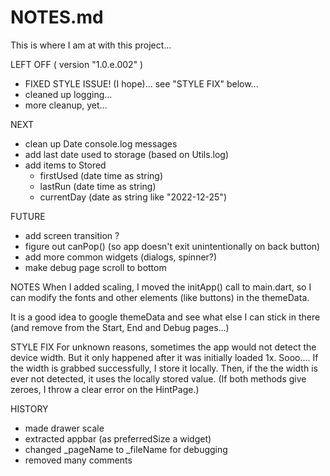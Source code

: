 # NOTES.md

This is where I am at with this project...

LEFT OFF ( version "1.0.e.002" )
* FIXED STYLE ISSUE! (I hope)... see "STYLE FIX" below...
* cleaned up logging...
* more cleanup, yet...

NEXT
* clean up Date console.log messages
* add last date used to storage (based on Utils.log)
* add items to Stored
    + firstUsed (date time as string)
    + lastRun (date time as string)
    + currentDay (date as string like "2022-12-25")

FUTURE
* add screen transition ?
* figure out canPop() (so app doesn't exit unintentionally on back button)
* add more common widgets (dialogs, spinner?)
* make debug page scroll to bottom

NOTES
When I added scaling, I moved the initApp() call to main.dart, so I can modify the fonts and other elements (like buttons) in the themeData.

It is a good idea to google themeData and see what else I can stick in there (and remove from the Start, End and Debug pages...)

STYLE FIX
For unknown reasons, sometimes the app would not detect the device width.  But it only happened after it was initially loaded 1x. Sooo....
If the width is grabbed successfully, I store it locally.  Then, if the the width is ever not detected, it uses the locally stored value.  (If both methods give zeroes, I throw a clear error on the HintPage.)

HISTORY
* made drawer scale
* extracted appbar (as preferredSize a widget)
* changed _pageName to _fileName for debugging 
* removed many comments
